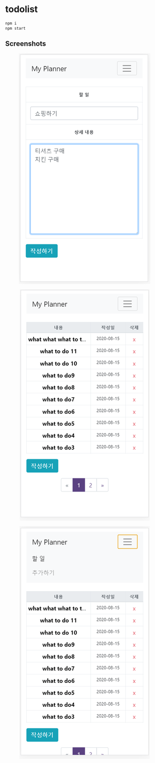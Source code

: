 # todolist
    npm i
    npm start



## Screenshots
<p align="center">
  <img src="./img/screenshot1.png" alt="screenshot1"/>
</p>
<p align="center">
  <img src="./img/screenshot2.png" alt="screenshot2"/>
</p> 
<p align="center">
  <img src="./img/screenshot3.png" alt="screenshot3"/>
</p> 

